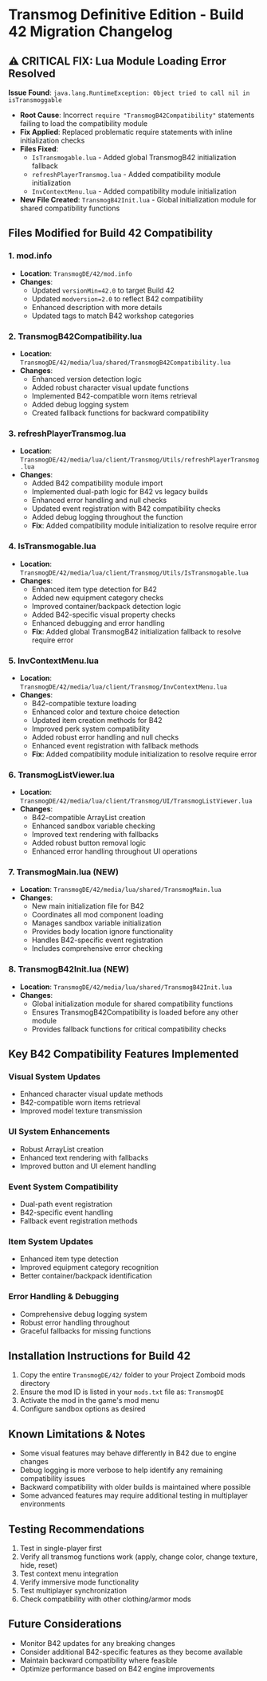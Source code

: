 # Transmog Definitive Edition - Build 42 Migration Changelog

## ⚠️ CRITICAL FIX: Lua Module Loading Error Resolved

**Issue Found**: `java.lang.RuntimeException: Object tried to call nil in isTransmoggable`
- **Root Cause**: Incorrect `require "TransmogB42Compatibility"` statements failing to load the compatibility module
- **Fix Applied**: Replaced problematic require statements with inline initialization checks
- **Files Fixed**:
  - `IsTransmogable.lua` - Added global TransmogB42 initialization fallback
  - `refreshPlayerTransmog.lua` - Added compatibility module initialization
  - `InvContextMenu.lua` - Added compatibility module initialization
- **New File Created**: `TransmogB42Init.lua` - Global initialization module for shared compatibility functions

## Files Modified for Build 42 Compatibility

### 1. mod.info
- **Location**: `TransmogDE/42/mod.info`
- **Changes**:
  - Updated `versionMin=42.0` to target Build 42
  - Updated `modversion=2.0` to reflect B42 compatibility
  - Enhanced description with more details
  - Updated tags to match B42 workshop categories

### 2. TransmogB42Compatibility.lua
- **Location**: `TransmogDE/42/media/lua/shared/TransmogB42Compatibility.lua`
- **Changes**:
  - Enhanced version detection logic
  - Added robust character visual update functions
  - Implemented B42-compatible worn items retrieval
  - Added debug logging system
  - Created fallback functions for backward compatibility

### 3. refreshPlayerTransmog.lua
- **Location**: `TransmogDE/42/media/lua/client/Transmog/Utils/refreshPlayerTransmog.lua`
- **Changes**:
  - Added B42 compatibility module import
  - Implemented dual-path logic for B42 vs legacy builds
  - Enhanced error handling and null checks
  - Updated event registration with B42 compatibility checks
  - Added debug logging throughout the function
  - **Fix**: Added compatibility module initialization to resolve require error

### 4. IsTransmogable.lua
- **Location**: `TransmogDE/42/media/lua/client/Transmog/Utils/IsTransmogable.lua`
- **Changes**:
  - Enhanced item type detection for B42
  - Added new equipment category checks
  - Improved container/backpack detection logic
  - Added B42-specific visual property checks
  - Enhanced debugging and error handling
  - **Fix**: Added global TransmogB42 initialization fallback to resolve require error

### 5. InvContextMenu.lua
- **Location**: `TransmogDE/42/media/lua/client/Transmog/InvContextMenu.lua`
- **Changes**:
  - B42-compatible texture loading
  - Enhanced color and texture choice detection
  - Updated item creation methods for B42
  - Improved perk system compatibility
  - Added robust error handling and null checks
  - Enhanced event registration with fallback methods
  - **Fix**: Added compatibility module initialization to resolve require error

### 6. TransmogListViewer.lua
- **Location**: `TransmogDE/42/media/lua/client/Transmog/UI/TransmogListViewer.lua`
- **Changes**:
  - B42-compatible ArrayList creation
  - Enhanced sandbox variable checking
  - Improved text rendering with fallbacks
  - Added robust button removal logic
  - Enhanced error handling throughout UI operations

### 7. TransmogMain.lua (NEW)
- **Location**: `TransmogDE/42/media/lua/shared/TransmogMain.lua`
- **Changes**:
  - New main initialization file for B42
  - Coordinates all mod component loading
  - Manages sandbox variable initialization
  - Provides body location ignore functionality
  - Handles B42-specific event registration
  - Includes comprehensive error checking

### 8. TransmogB42Init.lua (NEW)
- **Location**: `TransmogDE/42/media/lua/shared/TransmogB42Init.lua`
- **Changes**:
  - Global initialization module for shared compatibility functions
  - Ensures TransmogB42Compatibility is loaded before any other module
  - Provides fallback functions for critical compatibility checks

## Key B42 Compatibility Features Implemented

### Visual System Updates
- Enhanced character visual update methods
- B42-compatible worn items retrieval
- Improved model texture transmission

### UI System Enhancements
- Robust ArrayList creation
- Enhanced text rendering with fallbacks
- Improved button and UI element handling

### Event System Compatibility
- Dual-path event registration
- B42-specific event handling
- Fallback event registration methods

### Item System Updates
- Enhanced item type detection
- Improved equipment category recognition
- Better container/backpack identification

### Error Handling & Debugging
- Comprehensive debug logging system
- Robust error handling throughout
- Graceful fallbacks for missing functions

## Installation Instructions for Build 42

1. Copy the entire `TransmogDE/42/` folder to your Project Zomboid mods directory
2. Ensure the mod ID is listed in your `mods.txt` file as: `TransmogDE`
3. Activate the mod in the game's mod menu
4. Configure sandbox options as desired

## Known Limitations & Notes

- Some visual features may behave differently in B42 due to engine changes
- Debug logging is more verbose to help identify any remaining compatibility issues
- Backward compatibility with older builds is maintained where possible
- Some advanced features may require additional testing in multiplayer environments

## Testing Recommendations

1. Test in single-player first
2. Verify all transmog functions work (apply, change color, change texture, hide, reset)
3. Test context menu integration
4. Verify immersive mode functionality
5. Test multiplayer synchronization
6. Check compatibility with other clothing/armor mods

## Future Considerations

- Monitor B42 updates for any breaking changes
- Consider additional B42-specific features as they become available
- Maintain backward compatibility where feasible
- Optimize performance based on B42 engine improvements
